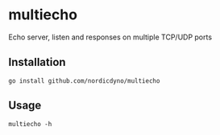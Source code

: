 # multiecho
Echo server, listen and responses on multiple TCP/UDP ports

## Installation

    go install github.com/nordicdyno/multiecho

## Usage

    multiecho -h